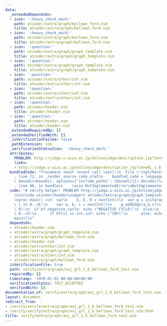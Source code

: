```yaml
---
data:
  _extendedDependsOn:
  - icon: ':heavy_check_mark:'
    path: atcoder/extra/graph/bellman_ford.nim
    title: atcoder/extra/graph/bellman_ford.nim
  - icon: ':heavy_check_mark:'
    path: atcoder/extra/graph/bellman_ford.nim
    title: atcoder/extra/graph/bellman_ford.nim
  - icon: ':question:'
    path: atcoder/extra/graph/graph_template.nim
    title: atcoder/extra/graph/graph_template.nim
  - icon: ':question:'
    path: atcoder/extra/graph/graph_template.nim
    title: atcoder/extra/graph/graph_template.nim
  - icon: ':question:'
    path: atcoder/extra/other/inf.nim
    title: atcoder/extra/other/inf.nim
  - icon: ':question:'
    path: atcoder/extra/other/inf.nim
    title: atcoder/extra/other/inf.nim
  - icon: ':question:'
    path: atcoder/header.nim
    title: atcoder/header.nim
  - icon: ':question:'
    path: atcoder/header.nim
    title: atcoder/header.nim
  _extendedRequiredBy: []
  _extendedVerifiedWith: []
  _isVerificationFailed: false
  _pathExtension: nim
  _verificationStatusIcon: ':heavy_check_mark:'
  attributes:
    PROBLEM: http://judge.u-aizu.ac.jp/onlinejudge/description.jsp?id=GRL_1_B
    links:
    - http://judge.u-aizu.ac.jp/onlinejudge/description.jsp?id=GRL_1_B
  bundledCode: "Traceback (most recent call last):\n  File \"/opt/hostedtoolcache/Python/3.9.6/x64/lib/python3.9/site-packages/onlinejudge_verify/documentation/build.py\"\
    , line 71, in _render_source_code_stat\n    bundled_code = language.bundle(stat.path,\
    \ basedir=basedir, options={'include_paths': [basedir]}).decode()\n  File \"/opt/hostedtoolcache/Python/3.9.6/x64/lib/python3.9/site-packages/onlinejudge_verify/languages/nim.py\"\
    , line 86, in bundle\n    raise NotImplementedError\nNotImplementedError\n"
  code: "# verify-helper: PROBLEM http://judge.u-aizu.ac.jp/onlinejudge/description.jsp?id=GRL_1_B\n\
    \ninclude atcoder/header\nimport atcoder/extra/graph/graph_template\nimport atcoder/extra/graph/bellman_ford\n\
    \nproc main() =\n  var\n    V, E, R = nextInt()\n  var g = initGraph(V)\n  for\
    \ i in 0..<E:\n    var a, b, c = nextInt()\n    g.addEdge(a,b,c)\n  let bf = bellman_ford(g,\
    \ R);\n  if bf.negative_cycle: echo \"NEGATIVE CYCLE\"\n  else:\n    for u in\
    \ 0..<V:\n      if bf[u] == int.inf: echo \"INF\"\n      else: echo bf[u]\n\n\
    main()\n"
  dependsOn:
  - atcoder/header.nim
  - atcoder/extra/graph/graph_template.nim
  - atcoder/extra/graph/bellman_ford.nim
  - atcoder/header.nim
  - atcoder/extra/other/inf.nim
  - atcoder/extra/graph/graph_template.nim
  - atcoder/extra/other/inf.nim
  - atcoder/extra/graph/bellman_ford.nim
  isVerificationFile: true
  path: verify/extra/graph/aoj_grl_1_b_bellman_ford_test.nim
  requiredBy: []
  timestamp: '1970-01-01 00:00:00+00:00'
  verificationStatus: TEST_ACCEPTED
  verifiedWith: []
documentation_of: verify/extra/graph/aoj_grl_1_b_bellman_ford_test.nim
layout: document
redirect_from:
- /verify/verify/extra/graph/aoj_grl_1_b_bellman_ford_test.nim
- /verify/verify/extra/graph/aoj_grl_1_b_bellman_ford_test.nim.html
title: verify/extra/graph/aoj_grl_1_b_bellman_ford_test.nim
---
```

